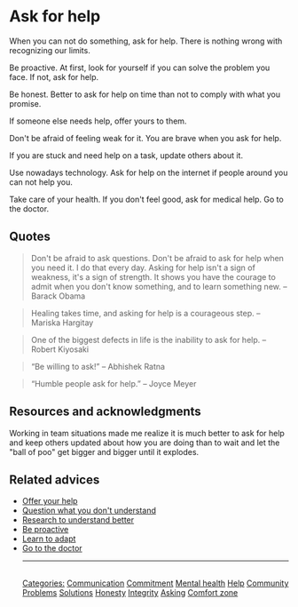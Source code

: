 # Ask for help

When you can not do something, ask for help. There is nothing wrong with recognizing our limits.

Be proactive. At first, look for yourself if you can solve the problem you face. If not, ask for help.

Be honest. Better to ask for help on time than not to comply with what you promise.

If someone else needs help, offer yours to them.

Don't be afraid of feeling weak for it. You are brave when you ask for help.

If you are stuck and need help on a task, update others about it.

Use nowadays technology. Ask for help on the internet if people around you can not help you.

Take care of your health. If you don't feel good, ask for medical help. Go to the doctor.

## Quotes

> Don't be afraid to ask questions. Don't be afraid to ask for help when you need it. I do that every day. Asking for help isn't a sign of weakness, it's a sign of strength. It shows you have the courage to admit when you don't know something, and to learn something new. – Barack Obama

> Healing takes time, and asking for help is a courageous step. – Mariska Hargitay

> One of the biggest defects in life is the inability to ask for help. – Robert Kiyosaki

> “Be willing to ask!” – Abhishek Ratna

> “Humble people ask for help.” – Joyce Meyer

## Resources and acknowledgments

Working in team situations made me realize it is much better to ask for help and keep others updated about how you are doing than to wait and let the "ball of poo" get bigger and bigger until it explodes.

## Related advices

- [Offer your help](../Offer%20your%20help/index.md)
- [Question what you don't understand](../Question%20what%20you%20don't%20understand/index.md)
- [Research to understand better](../Research%20to%20understand%20better/index.md)
- [Be proactive](../Be%20proactive/index.md)
- [Learn to adapt](../Learn%20to%20adapt/index.md)
- [Go to the doctor](../Go%20to%20the%20doctor/index.md)<hr/><br/>[Categories:](../Categories/index.md) [Communication](../Categories/Communication.md) [Commitment](../Categories/Commitment.md) [Mental health](../Categories/Mental%20health.md) [Help](../Categories/Help.md) [Community](../Categories/Community.md) [Problems](../Categories/Problems.md) [Solutions](../Categories/Solutions.md) [Honesty](../Categories/Honesty.md) [Integrity](../Categories/Integrity.md) [Asking](../Categories/Asking.md) [Comfort zone](../Categories/Comfort%20zone.md)